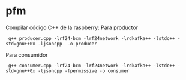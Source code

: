 # pfm

Compilar código C++ de la raspberry:
Para productor
```
 g++ producer.cpp -lrf24-bcm -lrf24network -lrdkafka++ -lstdc++ -std=gnu++0x -ljsoncpp  -o producer
```
Para consumidor
```
 g++ consumer.cpp -lrf24-bcm -lrf24network -lrdkafka++ -lstdc++ -std=gnu++0x -ljsoncpp -fpermissive -o consumer
```
